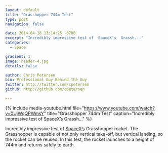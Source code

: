 ```yaml
---
layout: default
title: "Grasshopper 744m Test"
type: post
navigation: false

date: 2014-04-18 13:14:25 -0700
excerpt: "Incredibly impressive test of  SpaceX’s  Grassh..."
categories:
  - Space

gradient: 1
image: header-4.jpg
details: false

author: Chris Petersen
bio: Professional Guy Behind the Guy
twitter: http://twitter.com/cpetersen
github: http://github.com/cpetersen

---
```


{% include media-youtube.html file="https://www.youtube.com/watch?v=0UjWqQPWmsY" title="Grasshopper 744m Test" caption="Incredibly impressive test of  SpaceX’s  Grassh..." %}

Incredibly impressive test of  [SpaceX’s](http://www.spacex.com)  Grasshopper rocket. The Grasshopper is capable of not only vertical take-off, but vertical landing, so the rocket can be reused. In this test, the rocket launches to a height of 744m and returns safely to earth.
